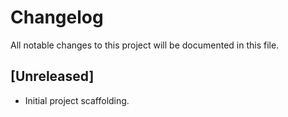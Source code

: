 # Changelog

All notable changes to this project will be documented in this file.

## [Unreleased]

- Initial project scaffolding.
